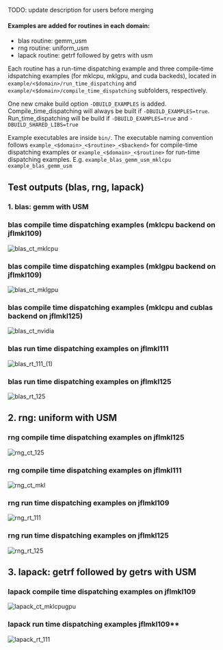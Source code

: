 TODO: update description for users before merging

#### Examples are added for routines in each domain:  
- blas routine: gemm_usm  
- rng routine: uniform_usm  
- lapack routine: getrf followed by getrs with usm  

Each routine has a run-time dispatching example and three compile-time idspatching examples (for mklcpu, mklgpu, and cuda backeds), located in `example/<$domain>/run_time_dispatching` and `example/<$domain>/compile_time_dispatching` subfolders, respectively.

One new cmake build option `-DBUILD_EXAMPLES` is added.  
Compile_time_dispatching will always be built if `-DBUILD_EXAMPLES=true`.   
Run_time_dispatching will be build if `-DBUILD_EXAMPLES=true` and `-DBUILD_SHARED_LIBS=true`
  
Example executables are inside `bin/`. The executable naming convention follows `example_<$domain>_<$routine>_<$backend>` for compile-time dispatching examples 
  or `example_<$domain>_<$routine>` for run-time dispatching examples. 
  E.g. `example_blas_gemm_usm_mklcpu `  `example_blas_gemm_usm`

## Test outputs (blas, rng, lapack)
  
### 1. blas: gemm with USM
  
###   blas compile time dispatching examples (mklcpu backend on jflmkl109)
![blas_ct_mklcpu](https://user-images.githubusercontent.com/46687831/163023906-8f033920-f345-4016-bfdd-9d5363927b09.JPG)
  
  
###   blas compile time dispatching examples (mklgpu backend on jflmkl109)
![blas_ct_mklgpu](https://user-images.githubusercontent.com/46687831/163023920-c24ccc90-7f22-4804-9f8e-ba316d638ebf.JPG)
  
  
###   blas compile time dispatching examples (mklcpu and cublas backend on jflmkl125)
![blas_ct_nvidia](https://user-images.githubusercontent.com/46687831/163025370-6a266c2c-4f96-4843-a305-c810a352a6eb.JPG)

  
### blas run time dispatching examples on jflmkl111
  ![blas_rt_111_(1)](https://user-images.githubusercontent.com/46687831/163025751-59f53222-cd1c-4b6d-aa42-5020d51fa4ce.JPG)
  
  
 ### blas run time dispatching examples on jflmkl125
  ![blas_rt_125](https://user-images.githubusercontent.com/46687831/163025094-112c419a-4b1e-4e69-9626-3ad47065d920.JPG)

  
  
## 2. rng: uniform with USM
  
### rng compile time dispatching examples on jflmkl125
  ![rng_ct_125](https://user-images.githubusercontent.com/46687831/163026432-e28a320b-4415-4688-9a7a-f03f72770f60.JPG)
  
### rng compile time dispatching examples on jflmkl111
![rng_ct_mkl](https://user-images.githubusercontent.com/46687831/163026471-9dd9e85e-f456-4294-8e62-ea19a95e7487.JPG)

### rng run time dispatching examples on jflmkl109
![rng_rt_111](https://user-images.githubusercontent.com/46687831/163026484-a434d377-18cf-4374-b226-052b30082cf0.JPG)
  
### rng run time dispatching examples on jflmkl125
![rng_rt_125](https://user-images.githubusercontent.com/46687831/163026495-2c973f85-0173-4fbb-b55a-7658ebff4748.JPG)
 
## 3. lapack: getrf followed by getrs with USM

### lapack compile time dispatching examples on jflmkl109
  ![lapack_ct_mklcpugpu](https://user-images.githubusercontent.com/46687831/163026270-a581002f-e26d-4e03-b21b-5e3f8b446109.JPG)

### lapack run time dispatching examples jflmkl109**
  ![lapack_rt_111](https://user-images.githubusercontent.com/46687831/163026288-b0770197-9009-4b0f-9301-9171d0734187.JPG)




